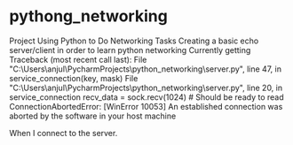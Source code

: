 # pythong_networking
Project Using Python to Do Networking Tasks
Creating a basic echo server/client in order to learn python networking
Currently getting 
Traceback (most recent call last):
  File "C:\Users\anjul\PycharmProjects\python_networking\server.py", line 47, in <module>
    service_connection(key, mask)
  File "C:\Users\anjul\PycharmProjects\python_networking\server.py", line 20, in service_connection
    recv_data = sock.recv(1024)  # Should be ready to read
ConnectionAbortedError: [WinError 10053] An established connection was aborted by the software in your host machine
  
When I connect to the server.

